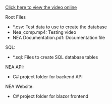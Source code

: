 [Click here to view the video online](https://kingsacademiesuk-my.sharepoint.com/:f:/g/personal/j_campbell_kingsacademies_uk/ElIuyTv7iT5LkNatGhJKBZ0BB7FGpXHEm7vxaNeLwRdUHA?e=PVf5h0)

Root Files <br />
- *.csv: Test data to use to create the database
- Nea_comp.mp4: Testing video
- NEA Documentation.pdf: Documentation file <br />

SQL:
- *.sql: Files to create SQL database tables<br />

NEA API: 
- C# project folder for backend API<br />

NEA Website: 
- C# project folder for blazor frontend<br />
